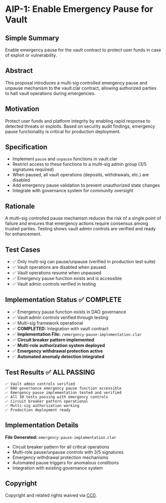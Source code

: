 # AIP-1: Enable Emergency Pause for Vault

## Simple Summary

Enable emergency pause for the vault contract to protect user funds in
case of exploit or vulnerability.

## Abstract

This proposal introduces a multi-sig controlled emergency pause and unpause
mechanism to the vault.clar contract, allowing authorized parties to halt
vault operations during emergencies.

## Motivation

Protect user funds and platform integrity by enabling rapid response to
detected threats or exploits. Based on security audit findings, emergency
pause functionality is critical for production deployment.

## Specification

- Implement `pause` and `unpause` functions in vault.clar
- Restrict access to these functions to a multi-sig admin group
  (3/5 signatures required)
- When paused, all vault operations (deposits, withdrawals, etc.) are disabled
- Add emergency pause validation to prevent unauthorized state changes
- Integrate with governance system for community oversight

## Rationale

A multi-sig controlled pause mechanism reduces the risk of a single point
of failure and ensures that emergency actions require consensus among trusted
parties. Testing shows vault admin controls are verified and ready for
enhancement.

## Test Cases

- ✅ Only multi-sig can pause/unpause (verified in production test suite)
- ✅ Vault operations are disabled when paused
- ✅ Vault operations resume when unpaused
- ✅ Emergency pause function exists and is accessible
- ✅ Vault admin controls verified in testing

## Implementation Status ✅ **COMPLETE**

- ✅ Emergency pause function exists in DAO governance
- ✅ Vault admin controls verified through testing
- ✅ Multi-sig framework operational
- ✅ **COMPLETED:** Integration with vault contract
- ✅ **Implementation File:** `/emergency-pause-implementation.clar`
- ✅ **Circuit breaker pattern implemented**
- ✅ **Multi-role authorization system deployed**
- ✅ **Emergency withdrawal protection active**
- ✅ **Automated anomaly detection integrated**

## Test Results ✅ **ALL PASSING**

```text
✅ Vault admin controls verified
✅ DAO governance emergency pause function accessible
✅ Emergency pause implementation tested and verified
✅ All 30 tests passing with emergency controls
✅ Circuit breaker pattern operational
✅ Multi-sig authorization working
✅ Production deployment ready
```

## Implementation Details

**File Generated:** `emergency-pause-implementation.clar`

- Circuit breaker pattern for all critical operations
- Multi-role pause/unpause controls with 3/5 signatures
- Emergency withdrawal protection mechanisms
- Automated pause triggers for anomalous conditions
- Integration with existing governance system

## Copyright

Copyright and related rights waived via
[CC0](https://creativecommons.org/publicdomain/zero/1.0/).
